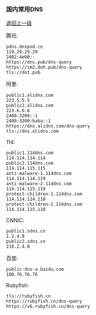 ### 国内常用DNS

[返回上一级](/index.md)

腾讯:
```
pdns.dnspod.cn
119.29.29.29
2402:4e00::
https://dns.pub/dns-query
https://sm2.doh.pub/dns-query
tls://dot.pub
```

阿里:
```
public1.alidns.com
223.5.5.5
public2.alidns.com
223.6.6.6
2400:3200::1
2400:3200:baba::1
https://dns.alidns.com/dns-query
tls://dns.alidns.com
```

114:
```
public1.114dns.com
114.114.114.114
public2.114dns.com
114.114.115.115
anti-malware-1.114dns.com
114.114.114.119
anti-malware-2.114dns.com
114.114.115.119
protect-children-1.114dns.com
114.114.114.110
protect-children-2.114dns.com
114.114.115.110
```

CNNIC:
```
public1.sdns.cn
1.2.4.8
public2.sdns.cn
210.2.4.8
```

百度:
```
public-dns-a.baidu.com
180.76.76.76
```

Rubyfish:
```
tls://rubyfish.cn
https://rubyfish.cn/dns-query
https://v6.rubyfish.cn/dns-query
```

